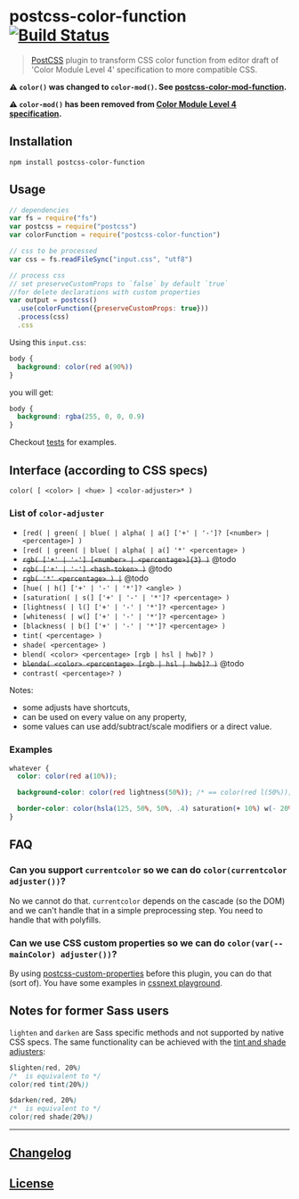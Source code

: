 # postcss-color-function [![Build Status](https://travis-ci.org/postcss/postcss-color-function.svg)](https://travis-ci.org/postcss/postcss-color-function)

> [PostCSS](https://github.com/postcss/postcss) plugin to transform CSS color function from editor draft of 'Color Module Level 4' specification to more compatible CSS.

**⚠️ `color()` was changed to `color-mod()`. See [postcss-color-mod-function](https://github.com/jonathantneal/postcss-color-mod-function).**

**⚠️ `color-mod()` has been removed from [Color Module Level 4 specification](https://www.w3.org/TR/css-color-4/#changes-from-20160705).**

## Installation

```console
npm install postcss-color-function
```

## Usage

```js
// dependencies
var fs = require("fs")
var postcss = require("postcss")
var colorFunction = require("postcss-color-function")

// css to be processed
var css = fs.readFileSync("input.css", "utf8")

// process css
// set preserveCustomProps to `false` by default `true`
//for delete declarations with custom properties
var output = postcss()
  .use(colorFunction({preserveCustomProps: true}))
  .process(css)
  .css
```

Using this `input.css`:

```css
body {
  background: color(red a(90%))
}

```

you will get:

```css
body {
  background: rgba(255, 0, 0, 0.9)
}
```

Checkout [tests](test) for examples.

## Interface (according to CSS specs)

```
color( [ <color> | <hue> ] <color-adjuster>* )
```

### List of `color-adjuster`

- `[red( | green( | blue( | alpha( | a(] ['+' | '-']? [<number> | <percentage>] )`
- `[red( | green( | blue( | alpha( | a(] '*' <percentage> )`
- ~~`rgb( ['+' | '-'] [<number> | <percentage>]{3} )`~~ @todo
- ~~`rgb( ['+' | '-'] <hash-token> )`~~ @todo
- ~~`rgb( '*' <percentage> ) |`~~ @todo
- `[hue( | h(] ['+' | '-' | '*']? <angle> )`
- `[saturation( | s(] ['+' | '-' | '*']? <percentage> )`
- `[lightness( | l(] ['+' | '-' | '*']? <percentage> )`
- `[whiteness( | w(] ['+' | '-' | '*']? <percentage> )`
- `[blackness( | b(] ['+' | '-' | '*']? <percentage> )`
- `tint( <percentage> )`
- `shade( <percentage> )`
- `blend( <color> <percentage> [rgb | hsl | hwb]? )`
- ~~`blenda( <color> <percentage> [rgb | hsl | hwb]? )`~~ @todo
- `contrast( <percentage>? )`

Notes:

- some adjusts have shortcuts,
- can be used on every value on any property,
- some values can use add/subtract/scale modifiers or a direct value.

### Examples

```css
whatever {
  color: color(red a(10%));

  background-color: color(red lightness(50%)); /* == color(red l(50%)); */

  border-color: color(hsla(125, 50%, 50%, .4) saturation(+ 10%) w(- 20%));
}
```

## FAQ

### Can you support `currentcolor` so we can do `color(currentcolor adjuster())`?

No we cannot do that. `currentcolor` depends on the cascade (so the DOM) and we can't handle that in a simple preprocessing step. You need to handle that with polyfills.

### Can we use CSS custom properties so we can do `color(var(--mainColor) adjuster())`?

By using [postcss-custom-properties](https://github.com/postcss/postcss-custom-properties) before this plugin, you can do that (sort of).
You have some examples in [cssnext playground](http://cssnext.io/playground/).

## Notes for former Sass users

`lighten` and `darken` are Sass specific methods and not supported by native CSS specs. The same functionality can be achieved with the [tint and shade adjusters](https://drafts.csswg.org/css-color/#tint-shade-adjusters):

```css
$lighten(red, 20%)
/*  is equivalent to */
color(red tint(20%))

$darken(red, 20%)
/*  is equivalent to */
color(red shade(20%))
```

---

## [Changelog](CHANGELOG.md)

## [License](LICENSE)
